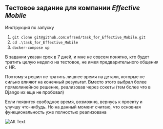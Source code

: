 ## Тестовое задание для компании _Effective Mobile_

Инструкция по запуску

1. `git clone git@github.com:ofrsed/task_for_Effective_Mobile.git`
2. `cd .\task_for_Effective_Mobile`
3. `docker-compose up`


В задании указан срок в 7 дней, и мне не совсем понятно, кто будет тратить целую неделю на тестовое, не имея предварительного общения с HR.

Поэтому я решил не тратить лишнее время на детали, которые не сильно влияют на конечный результат.   Вместо этого выбрал более прямолинейное решение, реализовав через сокеты (тем более что в Django их еще не пробовал)

Если появится свободное время, возможно, вернусь к проекту и улучшу что-нибудь. Но на данный момент считаю, что основная функциональность уже полностью реализована


![Alt Text](https://media.giphy.com/media/vFKqnCdLPNOKc/giphy.gif)
